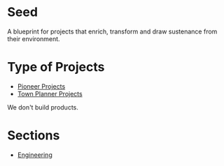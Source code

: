 # Seed

A blueprint for projects that enrich, transform and draw sustenance from their
environment.

# Type of Projects

* [Pioneer Projects](pioneer/README.md)
* [Town Planner Projects](townplanner/README.md)

We don't build products.

# Sections

* [Engineering](engineering/README.md)
